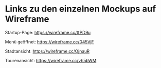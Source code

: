 # Links zu den einzelnen Mockups auf Wireframe

Startup-Page: https://wireframe.cc/ttPD9u

Menü geöffnet: https://wireframe.cc/045VjF

Stadtansicht: https://wireframe.cc/OjnauR

Tourenansicht: https://wireframe.cc/vh5bWM
